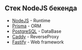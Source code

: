 ## Стек NodeJS бекенда

- [NodeJS](https://nodejs.org/ru) - Runtime
- [Prisma](https://prisma.io) - ORM
- [PostgreSQL](https://www.postgresql.org/) - DataBase
- [Caddy](https://caddyserver.com/) - ReverseProxy
- [Fastify](https://fastify.dev/) - Web framework